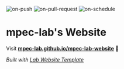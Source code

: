 
  ![on-push](../../actions/workflows/on-push.yaml/badge.svg)
  ![on-pull-request](../../actions/workflows/on-pull-request.yaml/badge.svg)
  ![on-schedule](../../actions/workflows/on-schedule.yaml/badge.svg)

  # mpec-lab's Website

  Visit **[mpec-lab.github.io/mpec-lab-website](https://mpec-lab.github.io/mpec-lab-website)** 🚀

  _Built with [Lab Website Template](https://greene-lab.gitbook.io/lab-website-template-docs)_
